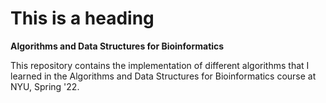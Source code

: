 # This is a heading
**Algorithms and Data Structures for Bioinformatics**

This repository contains the implementation of different algorithms that I learned in the Algorithms and Data Structures for Bioinformatics course at NYU, Spring '22.
